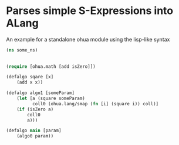 # Parses simple S-Expressions into ALang


An example for a standalone ohua module using the lisp-like syntax

```clojure
(ns some_ns)
    
    
(require [ohua.math [add isZero]])

(defalgo sqare [x]
    (add x x))

(defalgo algo1 [someParam]
    (let [a (square someParam)
          coll0 (ohua.lang/smap (fn [i] (square i)) coll)]
    (if (isZero a)
        coll0
        a)))

(defalgo main [param]
    (algo0 param))
```
